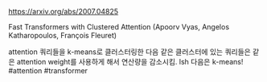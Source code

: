 https://arxiv.org/abs/2007.04825

Fast Transformers with Clustered Attention (Apoorv Vyas, Angelos Katharopoulos, François Fleuret)

attention 쿼리들을 k-means로 클러스터링한 다음 같은 클러스터에 있는 쿼리들은 같은 attention weight를 사용하게 해서 연산량을 감소시킴. lsh 다음은 k-means! #attention #transformer